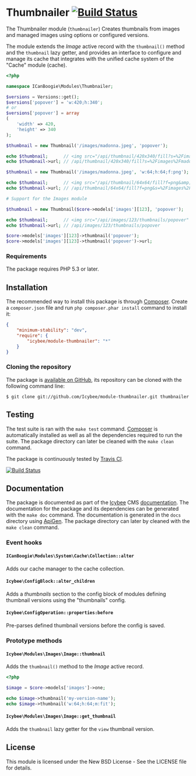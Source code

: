 # Thumbnailer [![Build Status](https://travis-ci.org/Icybee/module-thumbnailer.png?branch=master)](https://travis-ci.org/Icybee/module-thumbnailer)

The Thumbnailer module (`thumbnailer`) Creates thumbnails from images and managed
images using options or configured versions.

The module extends the _Image_ active record with the `thumbnail()` method and the `thumbnail`
lazy getter, and provides an interface to configure and manage its cache that integrates with the
unified cache system of the "Cache" module (cache).

```php
<?php

namespace ICanBoogie\Modules\Thumbnailer;

$versions = Versions::get();
$versions['popover'] = 'w:420;h:340';
# or
$versions['popover'] = array
(
	'width' => 420,
	'height' => 340
);

$thumbnail = new Thumbnail('/images/madonna.jpeg', 'popover');

echo $thumbnail;      // <img src="/api/thumbnail/420x340/fill?s=%2Fimages%2Fmadonna.jpeg&amp;v=popover" alt="" width="420" height="340" class="thumbnail thumbnail--popover" />
echo $thumbnail->url; // /api/thumbnail/420x340/fill?s=%2Fimages%2Fmadonna.jpeg&v=popover

$thumbnail = new Thumbnail('/images/madonna.jpeg', 'w:64;h:64;f:png');

echo $thumbnail;      // <img src="/api/thumbnail/64x64/fill?f=png&amp;s=%2Fimages%2Fmadonna.jpeg" alt="" width="64" height="64" class="thumbnail" />
echo $thumbnail->url; // /api/thumbnail/64x64/fill?f=png&s=%2Fimages%2Fmadonna.jpeg

# Support for the Images module 

$thumbnail = new Thumbnail($core->models['images'][123], 'popover');

echo $thumbnail;      // <img src="/api/images/123/thumbnails/popover" alt="" width="420" height="340" class="thumbnail thumbnail--popover" />
echo $thumbnail->url; // /api/images/123/thumbnails/popover

$core->models['images'][123]->thumbnail('popover');
$core->models['images'][123]->thumbnail('popover')->url;
```





### Requirements

The package requires PHP 5.3 or later.





## Installation

The recommended way to install this package is through [Composer](http://getcomposer.org/).
Create a `composer.json` file and run `php composer.phar install` command to install it:

```json
{
	"minimum-stability": "dev",
	"require": {
		"icybee/module-thumbnailer": "*"
	}
}
```





### Cloning the repository

The package is [available on GitHub](https://github.com/Icybee/module-thumbnailer), its repository can
be cloned with the following command line:

	$ git clone git://github.com/Icybee/module-thumbnailer.git thumbnailer
	




## Testing

The test suite is ran with the `make test` command. [Composer](http://getcomposer.org/) is
automatically installed as well as all the dependencies required to run the suite. The package
directory can later be cleaned with the `make clean` command.

The package is continuously tested by [Travis CI](http://about.travis-ci.org/).

[![Build Status](https://travis-ci.org/Icybee/module-thumbnailer.png?branch=master)](https://travis-ci.org/Icybee/module-thumbnailer)





## Documentation

The package is documented as part of the [Icybee](http://icybee.org/) CMS
[documentation](http://icybee.org/docs/). The documentation for the package and its
dependencies can be generated with the `make doc` command. The documentation is generated in
the `docs` directory using [ApiGen](http://apigen.org/). The package directory can later by
cleaned with the `make clean` command.





### Event hooks

#### `ICanBoogie\Modules\System\Cache\Collection::alter`

Adds our cache manager to the cache collection.





#### `Icybee\ConfigBlock::alter_children`

Adds a _thumbnails_ section to the config block of modules defining thumbnail versions using the
"thumbnails" config.





#### `Icybee\ConfigOperation::properties:before`

Pre-parses defined thumbnail versions before the config is saved.





### Prototype methods

#### `Icybee\Modules\Images\Image::thumbnail`

Adds the `thumbnail()` method to the _Image_ active record.

```php
<?php

$image = $core->models['images']->one;

echo $image->thumbnail('my-version-name');
echo $image->thumbnail('w:64;h:64;m:fit');
```





#### `Icybee\Modules\Images\Image::get_thumbnail`

Adds the `thumbnail` lazy getter for the `view` thumbnail version.





## License

This module is licensed under the New BSD License - See the LICENSE file for details.